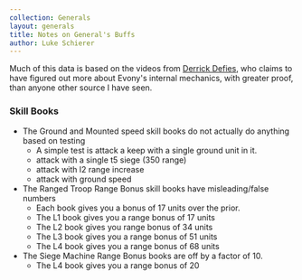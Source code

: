 ```yaml
---
collection: Generals
layout: generals
title: Notes on General's Buffs
author: Luke Schierer
---
```


Much of this data is based on the videos from [Derrick Defies], who claims to have figured out more about Evony's internal mechanics, with greater proof, than anyone other source I have seen.

### Skill Books

- The Ground and Mounted speed skill books do not actually do anything based on testing
  - A simple test is attack a keep with a single ground unit in it.
  - attack with a single t5 siege (350 range)
  - attack with l2 range increase
  - attack with ground speed
- The Ranged Troop Range Bonus skill books have misleading/false numbers
  - Each book gives you a bonus of 17 units over the prior.
  - The L1 book gives you a range bonus of 17 units
  - The L2 book gives you range bonus of 34 units
  - The L3 book gives you a range bonus of 51 units
  - The L4 book gives you a range bonus of 68 units
- The Siege Machine Range Bonus books are off by a factor of 10.
  - The L4 book gives you a range bonus of 20

[Derrick Defies]: https://www.youtube.com/@DerrickDefies
